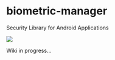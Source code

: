 # biometric-manager
Security Library for Android Applications

[![](https://jitpack.io/v/Wottrich/biometric-manager-kotlin.svg)](https://jitpack.io/#Wottrich/biometric-manager-kotlin)

Wiki in progress...

